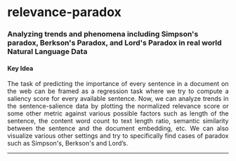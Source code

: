 # relevance-paradox

### Analyzing trends and phenomena including Simpson's paradox, Berkson's Paradox, and Lord's Paradox in real world Natural Language Data

#### Key Idea

<p align='justify'>The task of predicting the importance of every sentence in a document on the web can be framed as a regression task where we try to compute a saliency score for every available sentence. Now, we can analyze trends in the sentence-salience data by plotting the normalized relevance score or some other metric against various possible factors such as length of the sentence, the content word count to text length ratio, semantic similarity between the sentence and the document embedding, etc. We can also visualize various other settings and try to specifically find cases of paradox such as Simpson's, Berkson's and Lord’s.</p>

---
